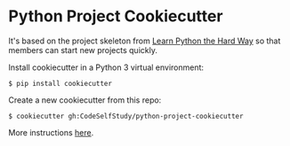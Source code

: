 # Python Project Cookiecutter

It's based on the project skeleton from [Learn Python the Hard Way](http://learnpythonthehardway.org/book/ex46.html) so that members can start new projects quickly.

Install cookiecutter in a Python 3 virtual environment:

    $ pip install cookiecutter

Create a new cookiecutter from this repo:

    $ cookiecutter gh:CodeSelfStudy/python-project-cookiecutter

More instructions [here](https://cookiecutter.readthedocs.io/en/latest/usage.html).
